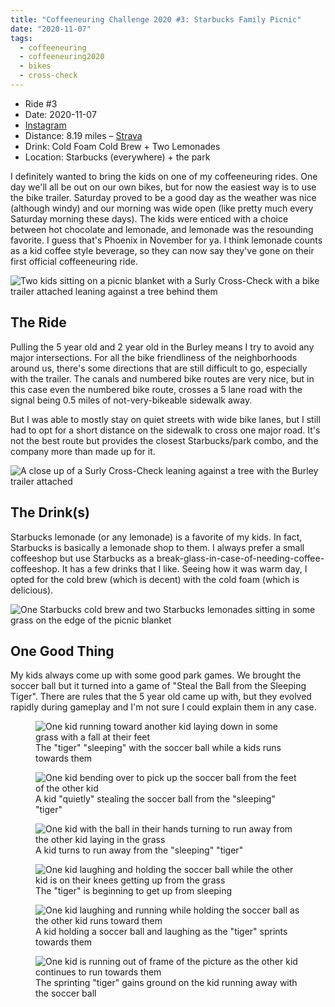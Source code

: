 ```yaml
---
title: "Coffeeneuring Challenge 2020 #3: Starbucks Family Picnic"
date: "2020-11-07"
tags:
  - coffeeneuring
  - coffeeneuring2020
  - bikes
  - cross-check
---
```


- Ride #3
- Date: 2020-11-07
- [Instagram](https://www.instagram.com/p/CHen2fypVXv/)
- Distance: 8.19 miles – [Strava](https://www.strava.com/activities/4320449575)
- Drink: Cold Foam Cold Brew + Two Lemonades
- Location: Starbucks (everywhere) + the park

I definitely wanted to bring the kids on one of my coffeeneuring rides. One day we'll all be out on our own bikes, but for now the easiest way is to use the bike trailer. Saturday proved to be a good day as the weather was nice (although windy) and our morning was wide open (like pretty much every Saturday morning these days). The kids were enticed with a choice between hot chocolate and lemonade, and lemonade was the resounding favorite. I guess that's Phoenix in November for ya. I think lemonade counts as a kid coffee style beverage, so they can now say they've gone on their first official coffeeneuring ride.

![Two kids sitting on a picnic blanket with a Surly Cross-Check with a bike trailer attached leaning against a tree behind them](../images/coffeeneuring/2020/ride-3/picnic.jpg)

## The Ride

Pulling the 5 year old and 2 year old in the Burley means I try to avoid any major intersections. For all the bike friendliness of the neighborhoods around us, there's some directions that are still difficult to go, especially with the trailer. The canals and numbered bike routes are very nice, but in this case even the numbered bike route, crosses a 5 lane road with the signal being 0.5 miles of not-very-bikeable sidewalk away.

But I was able to mostly stay on quiet streets with wide bike lanes, but I still had to opt for a short distance on the sidewalk to cross one major road. It's not the best route but provides the closest Starbucks/park combo, and the company more than made up for it.

![A close up of a Surly Cross-Check leaning against a tree with the Burley trailer attached](../images/coffeeneuring/2020/ride-3/bike-with-trailer.jpg)

## The Drink(s)

Starbucks lemonade (or any lemonade) is a favorite of my kids. In fact, Starbucks is basically a lemonade shop to them. I always prefer a small coffeeshop but use Starbucks as a break-glass-in-case-of-needing-coffee-coffeeshop. It has a few drinks that I like. Seeing how it was warm day, I opted for the cold brew (which is decent) with the cold foam (which is delicious).

![One Starbucks cold brew and two Starbucks lemonades sitting in some grass on the edge of the picnic blanket](../images/coffeeneuring/2020/ride-3/drinks.jpg)

## One Good Thing

My kids always come up with some good park games. We brought the soccer ball but it turned into a game of "Steal the Ball from the Sleeping Tiger". There are rules that the 5 year old came up with, but they evolved rapidly during gameplay and I'm not sure I could explain them in any case.

<figure>
  <img
    src="../images/coffeeneuring/2020/ride-3/sleeping-tiger-1.jpg"
    alt='One kid running toward another kid laying down in some grass with a fall at their feet'
  />
  <figcaption>
    The "tiger" "sleeping" with the soccer ball while a kids runs towards them
  </figcaption>
</figure>

<figure>
  <img
    src="../images/coffeeneuring/2020/ride-3/sleeping-tiger-2.jpg"
    alt='One kid bending over to pick up the soccer ball from the feet of the other kid'
  />
  <figcaption>
    A kid "quietly" stealing the soccer ball from the "sleeping" "tiger"
  </figcaption>
</figure>

<figure>
  <img
    src="../images/coffeeneuring/2020/ride-3/sleeping-tiger-3.jpg"
    alt='One kid with the ball in their hands turning to run away from the other kid laying in the grass'
  />
  <figcaption>A kid turns to run away from the "sleeping" "tiger"</figcaption>
</figure>

<figure>
  <img
    src="../images/coffeeneuring/2020/ride-3/sleeping-tiger-4.jpg"
    alt='One kid laughing and holding the soccer ball while the other kid is on their knees getting up from the grass'
  />
  <figcaption>The "tiger" is beginning to get up from sleeping</figcaption>
</figure>

<figure>
  <img
    src="../images/coffeeneuring/2020/ride-3/sleeping-tiger-5.jpg"
    alt='One kid laughing and running while holding the soccer ball as the other kid runs toward them'
  />
  <figcaption>
    A kid holding a soccer ball and laughing as the "tiger" sprints towards them
  </figcaption>
</figure>

<figure>
  <img
    src="../images/coffeeneuring/2020/ride-3/sleeping-tiger-6.jpg"
    alt='One kid is running out of frame of the picture as the other kid continues to run towards them'
  />
  <figcaption>
    The sprinting "tiger" gains ground on the kid running away with the soccer
    ball
  </figcaption>
</figure>
